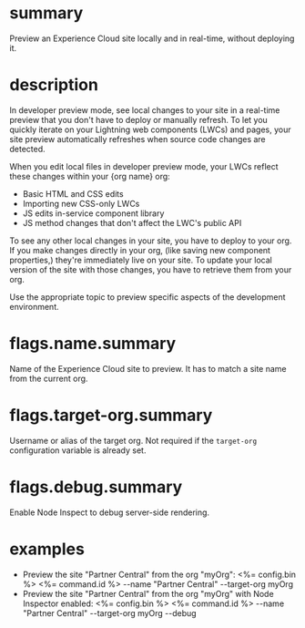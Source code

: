 # summary

Preview an Experience Cloud site locally and in real-time, without deploying it.

# description

In developer preview mode, see local changes to your site in a real-time preview that you don't have to deploy or manually refresh. To let you quickly iterate on your Lightning web components (LWCs) and pages, your site preview automatically refreshes when source code changes are detected.

When you edit local files in developer preview mode, your LWCs reflect these changes within your {org name} org:

- Basic HTML and CSS edits
- Importing new CSS-only LWCs
- JS edits in-service component library
- JS method changes that don't affect the LWC's public API

To see any other local changes in your site, you have to deploy to your org. If you make changes directly in your org, (like saving new component properties,) they're immediately live on your site. To update your local version of the site with those changes, you have to retrieve them from your org.

Use the appropriate topic to preview specific aspects of the development environment.

# flags.name.summary

Name of the Experience Cloud site to preview. It has to match a site name from the current org.

# flags.target-org.summary

Username or alias of the target org. Not required if the `target-org` configuration variable is already set.

# flags.debug.summary

Enable Node Inspect to debug server-side rendering.

# examples

- Preview the site "Partner Central" from the org "myOrg":
  <%= config.bin %> <%= command.id %> --name "Partner Central" --target-org myOrg
- Preview the site "Partner Central" from the org "myOrg" with Node Inspector enabled:
  <%= config.bin %> <%= command.id %> --name "Partner Central" --target-org myOrg --debug
